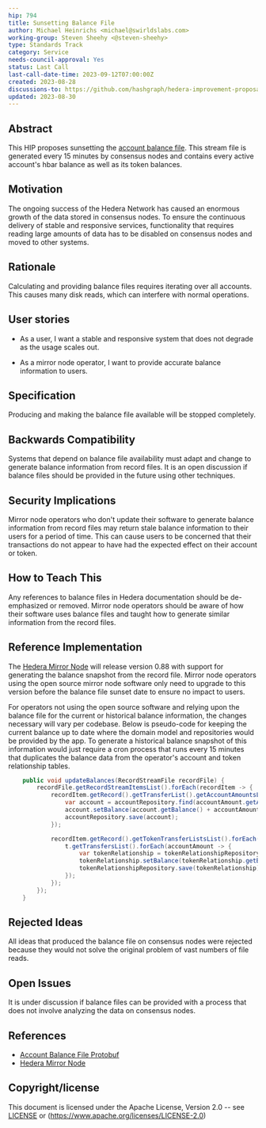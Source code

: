 ```yaml
---
hip: 794
title: Sunsetting Balance File
author: Michael Heinrichs <michael@swirldslabs.com>
working-group: Steven Sheehy <@steven-sheehy>
type: Standards Track
category: Service
needs-council-approval: Yes
status: Last Call
last-call-date-time: 2023-09-12T07:00:00Z
created: 2023-08-28
discussions-to: https://github.com/hashgraph/hedera-improvement-proposal/discussions/798
updated: 2023-08-30
---
```


## Abstract

This HIP proposes sunsetting the [account balance file](https://github.com/hashgraph/hedera-protobufs/blob/main/streams/account_balance_file.proto). This stream file is generated every 15 minutes by consensus nodes and contains every active account's hbar balance as well as its token balances.

## Motivation

The ongoing success of the Hedera Network has caused an enormous growth of the data stored in consensus nodes. To ensure the continuous delivery of stable and responsive services, functionality that requires reading large amounts of data has to be disabled on consensus nodes and moved to other systems.

## Rationale

Calculating and providing balance files requires iterating over all accounts. This causes many disk reads, which can interfere with normal operations.

## User stories

* As a user, I want a stable and responsive system that does not degrade as the usage scales out.

* As a mirror node operator, I want to provide accurate balance information to users.
  
## Specification

Producing and making the balance file available will be stopped completely.

## Backwards Compatibility

Systems that depend on balance file availability must adapt and change to generate balance information from record files. It is an open discussion if balance files should be provided in the future using other techniques.

## Security Implications

Mirror node operators who don't update their software to generate balance information from record files may return stale balance information to their users for a period of time. This can cause users to be concerned that their transactions do not appear to have had the expected effect on their account or token.

## How to Teach This

Any references to balance files in Hedera documentation should be de-emphasized or removed. Mirror node operators should be aware of how their software uses balance files and taught how to generate similar information from the record files.

## Reference Implementation

The [Hedera Mirror Node](https://github.com/hashgraph/hedera-mirror-node) will release version 0.88 with support for generating the balance snapshot from the record file. Mirror node operators using the open source mirror node software only need to upgrade to this version before the balance file sunset date to ensure no impact to users.

For operators not using the open source software and relying upon the balance file for the current or historical balance information, the changes necessary will vary per codebase. Below is pseudo-code for keeping the current balance up to date where the domain model and repositories would be provided by the app. To generate a historical balance snapshot of this information would just require a cron process that runs every 15 minutes that duplicates the balance data from the operator's account and token relationship tables.

```java
    public void updateBalances(RecordStreamFile recordFile) {
        recordFile.getRecordStreamItemsList().forEach(recordItem -> {
            recordItem.getRecord().getTransferList().getAccountAmountsList().forEach(accountAmount -> {
                var account = accountRepository.find(accountAmount.getAccountID());
                account.setBalance(account.getBalance() + accountAmount.getAmount());
                accountRepository.save(account);
            });

            recordItem.getRecord().getTokenTransferListsList().forEach(t -> {
                t.getTransfersList().forEach(accountAmount -> {
                    var tokenRelationship = tokenRelationshipRepository.find(t.getToken(), accountAmount.getAccountID());
                    tokenRelationship.setBalance(tokenRelationship.getBalance() + accountAmount.getAmount());
                    tokenRelationshipRepository.save(tokenRelationship);
                });
            });
        });
    }
```

## Rejected Ideas

All ideas that produced the balance file on consensus nodes were rejected because they would not solve the original problem of vast numbers of file reads.

## Open Issues

It is under discussion if balance files can be provided with a process that does not involve analyzing the data on consensus nodes.

## References

* [Account Balance File Protobuf](https://github.com/hashgraph/hedera-mirror-node/)
* [Hedera Mirror Node](https://github.com/hashgraph/hedera-mirror-node)

## Copyright/license

This document is licensed under the Apache License, Version 2.0 -- see [LICENSE](../LICENSE) or (https://www.apache.org/licenses/LICENSE-2.0)

